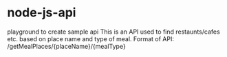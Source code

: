 # node-js-api
playground to create sample api
This is an API used to find restaunts/cafes etc. based on place name and type of meal.
Format of API: /getMealPlaces/{placeName}/{mealType}
